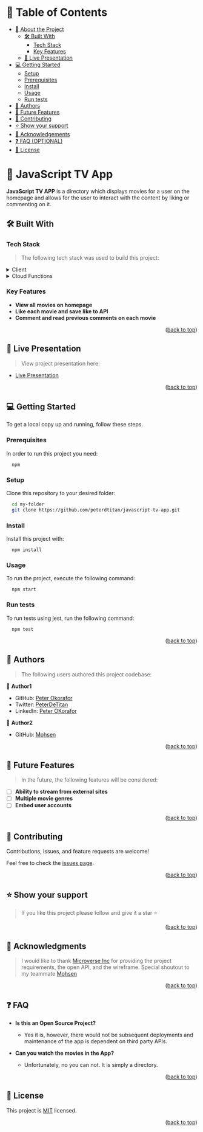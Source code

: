 <a name="readme-top"></a>

# 📗 Table of Contents

- [📖 About the Project](#about-project)
  - [🛠 Built With](#built-with)
    - [Tech Stack](#tech-stack)
    - [Key Features](#key-features)
  - [🚀 Live Presentation](#live-demo)
- [💻 Getting Started](#getting-started)
  - [Setup](#setup)
  - [Prerequisites](#prerequisites)
  - [Install](#install)
  - [Usage](#usage)
  - [Run tests](#run-tests)
- [👥 Authors](#authors)
- [🔭 Future Features](#future-features)
- [🤝 Contributing](#contributing)
- [⭐️ Show your support](#support)
- [🙏 Acknowledgements](#acknowledgements)
- [❓ FAQ (OPTIONAL)](#faq)
- [📝 License](#license)

<!-- PROJECT DESCRIPTION -->

# 📖 JavaScript TV App <a name="about-project"></a>

**JavaScript TV APP** is a directory which displays movies for a user on the homepage and allows for the user to interact with the content by liking or commenting on it.

## 🛠 Built With <a name="built-with"></a>

### Tech Stack <a name="tech-stack"></a>

> The following tech stack was used to build this project:

<details>
  <summary>Client</summary>
  <ul>
    <li><a href="https://javascript.com/">JavaScript</a></li>
    <li><a href="https://javascript.com/">HTML</a></li>
    <li><a href="https://javascript.com/">CSS</a></li>
  </ul>
</details>


<details>
<summary>Cloud Functions</summary>
  <ul>
    <li><a href="https://us-central1-involvement-api.cloudfunctions.net/capstoneApi/apps">Microverse Involvement API</a></li>
    <li><a href="https://api.tvmaze.com/search/shows?q=thriller">TV Baze API</a></li>
  </ul>
</details>

<!-- Features -->

### Key Features <a name="key-features"></a>

- **View all movies on homepage**
- **Like each movie and save like to API**
- **Comment and read previous comments on each movie**

<p align="right">(<a href="#readme-top">back to top</a>)</p>


## 🚀 Live Presentation <a name="live-demo"></a>

> View project presentation here:

- [Live Presentation](https://www.loom.com/share/e4e86cfa4a594e829950d46365853ca6)

<p align="right">(<a href="#readme-top">back to top</a>)</p>


## 💻 Getting Started <a name="getting-started"></a>

To get a local copy up and running, follow these steps.

### Prerequisites

In order to run this project you need:

```
  npm 
```

### Setup

Clone this repository to your desired folder:

```sh
  cd my-folder
  git clone https://github.com/peterdtitan/javascript-tv-app.git
```

### Install

Install this project with:

```
  npm install
```

### Usage

To run the project, execute the following command:

```
  npm start
```

### Run tests

To run tests using jest, run the following command:

```
  npm test
```


<p align="right">(<a href="#readme-top">back to top</a>)</p>

<!-- AUTHORS -->

## 👥 Authors <a name="authors"></a>

> The following users authored this project codebase:

👤 **Author1**

- GitHub: [Peter Okorafor](https://github.com/peterdtitan)
- Twitter: [PeterDeTitan](https://twitter.com/PeterDeTitan)
- LinkedIn: [Peter OKorafor](https://linkedin.com/in/peterokorafor)

👤 **Author2**

- GitHub: [Mohsen](https://github.com/MMhaidari)

<p align="right">(<a href="#readme-top">back to top</a>)</p>

<!-- FUTURE FEATURES -->

## 🔭 Future Features <a name="future-features"></a>

> In the future, the following features will be considered: 

- [ ] **Ability to stream from external sites**
- [ ] **Multiple movie genres**
- [ ] **Embed user accounts**

<p align="right">(<a href="#readme-top">back to top</a>)</p>

<!-- CONTRIBUTING -->

## 🤝 Contributing <a name="contributing"></a>

Contributions, issues, and feature requests are welcome!

Feel free to check the [issues page](../../issues/).

<p align="right">(<a href="#readme-top">back to top</a>)</p>

<!-- SUPPORT -->

## ⭐️ Show your support <a name="support"></a>

> If you like this project please follow and give it a star ⭐️

<p align="right">(<a href="#readme-top">back to top</a>)</p>

<!-- ACKNOWLEDGEMENTS -->

## 🙏 Acknowledgments <a name="acknowledgements"></a>

> I would like to thank [Microverse Inc](https://www.github.com/microverseinc) for providing the project requirements, the open API, and the wireframe.
> Special shoutout to my teammate [Mohsen](https://www.github.com/MMhaidari)

<p align="right">(<a href="#readme-top">back to top</a>)</p>


## ❓ FAQ <a name="faq"></a>

- **Is this an Open Source Project?**

  - Yes it is, however, there would not be subsequent deployments and maintenance of the app is dependent on third party APIs.

- **Can you watch the movies in the App?**

  - Unfortunately, no you can not. It is simply a directory.

<p align="right">(<a href="#readme-top">back to top</a>)</p>

<!-- LICENSE -->

## 📝 License <a name="license"></a>

This project is [MIT](./LICENSE) licensed.

<p align="right">(<a href="#readme-top">back to top</a>)</p>